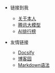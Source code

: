 <!-- _navbar.md -->

* 链接到我
  * [关于本人](https://docs.joelzhang.cn/#) 
  * [腾讯大模型](https://yuanbao.tencent.com/chat/naQivTmsDa) 
  * [AI排行榜](https://www.aipaihangbang.com/) 


* 友情链接
  * [Docsify](https://docsify.js.org/#/)
  * [博客园](https://www.cnblogs.com/)
  * [Markdown语法](https://markdown.com.cn/basic-syntax/)

